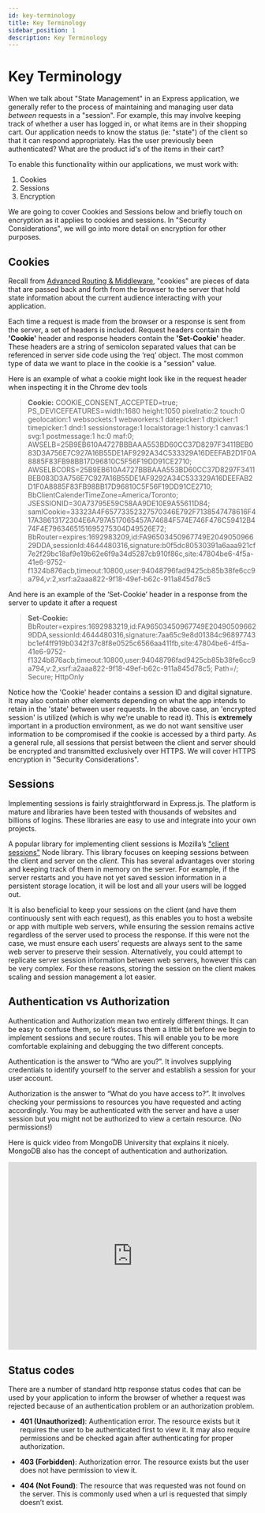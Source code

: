 ```yaml
---
id: key-terminology
title: Key Terminology
sidebar_position: 1
description: Key Terminology
---
```


# Key Terminology

When we talk about "State Management" in an Express application, we generally refer to the process of maintaining and managing user data _between_ requests in a "session". For example, this may involve keeping track of whether a user has logged in, or what items are in their shopping cart. Our application needs to know the status (ie: "state") of the client so that it can respond appropriately. Has the user previously been authenticated? What are the product id's of the items in their cart?

To enable this functionality within our applications, we must work with:

1.  Cookies
2.  Sessions
3.  Encryption

We are going to cover Cookies and Sessions below and briefly touch on encryption as it applies to cookies and sessions. In "Security Considerations", we will go into more detail on encryption for other purposes.

## Cookies

Recall from [Advanced Routing & Middleware](Advanced-Routing-Middleware/middleware.md), "cookies" are pieces of data that are passed back and forth from the browser to the server that hold state information about the current audience interacting with your application.

Each time a request is made from the browser or a response is sent from the server, a set of headers is included. Request headers contain the **'Cookie'** header and response headers contain the **'Set-Cookie'** header. These headers are a string of semicolon separated values that can be referenced in server side code using the ‘req’ object. The most common type of data we want to place in the cookie is a "session" value.

Here is an example of what a cookie might look like in the request header when inspecting it in the Chrome dev tools

> **Cookie:** COOKIE_CONSENT_ACCEPTED=true; PS_DEVICEFEATURES=width:1680 height:1050 pixelratio:2 touch:0 geolocation:1 websockets:1 webworkers:1 datepicker:1 dtpicker:1 timepicker:1 dnd:1 sessionstorage:1 localstorage:1 history:1 canvas:1 svg:1 postmessage:1 hc:0 maf:0; AWSELB=25B9EB610A4727BBBAAA553BD60CC37D8297F3411BEB083D3A756E7C927A16B55DE1AF9292A34C533329A16DEEFAB2D1F0A8885F83FB98BB17D96810C5F56F19DD91CE2710; AWSELBCORS=25B9EB610A4727BBBAAA553BD60CC37D8297F3411BEB083D3A756E7C927A16B55DE1AF9292A34C533329A16DEEFAB2D1F0A8885F83FB98BB17D96810C5F56F19DD91CE2710; BbClientCalenderTimeZone=America/Toronto; JSESSIONID=30A73795E59C58AA9DE10E9A55611D84; samlCookie=33323A4F65773352327570346E792F7138547478616F417A38613172304E6A797A517065457A74684F574E746F476C59412B474F4E7963465151695275304D49526E72; BbRouter=expires:1692983209,id:FA96503450967749E204905096629DDA,sessionId:4644480316,signature:b0f5dc80530391a6aaa921cf7e2f29bc18af9e19b62e6f9a34d5287cb910f86c,site:47804be6-4f5a-41e6-9752-f1324b876acb,timeout:10800,user:94048796fad9425cb85b38fe6cc9a794,v:2,xsrf:a2aaa822-9f18-49ef-b62c-911a845d78c5

And here is an example of the ‘Set-Cookie’ header in a response from the server to update it after a request

> **Set-Cookie:** BbRouter=expires:1692983219,id:FA96503450967749E204905096629DDA,sessionId:4644480316,signature:7aa65c9e8d01384c96897743bc1ef4ff919b0342f37c8f8e0525c6566aa411fb,site:47804be6-4f5a-41e6-9752-f1324b876acb,timeout:10800,user:94048796fad9425cb85b38fe6cc9a794,v:2,xsrf:a2aaa822-9f18-49ef-b62c-911a845d78c5; Path=/; Secure; HttpOnly

Notice how the 'Cookie' header contains a session ID and digital signature. It may also contain other elements depending on what the app intends to retain in the 'state' between user requests. In the above case, an 'encrypted session' is utilized (which is why we're unable to read it). This is **extremely** important in a production environment, as we do not want sensitive user information to be compromised if the cookie is accessed by a third party. As a general rule, all sessions that persist between the client and server should be encrypted and transmitted exclusively over HTTPS. We will cover HTTPS encryption in "Security Considerations".

## Sessions

Implementing sessions is fairly straightforward in Express.js. The platform is mature and libraries have been tested with thousands of websites and billions of logins. These libraries are easy to use and integrate into your own projects.

A popular library for implementing client sessions is Mozilla’s ["client sessions"](https://github.com/mozilla/node-client-sessions) Node library. This library focuses on keeping sessions between the client and server on the _client_. This has several advantages over storing and keeping track of them in memory on the server. For example, if the server restarts and you have not yet saved session information in a persistent storage location, it will be lost and all your users will be logged out.

It is also beneficial to keep your sessions on the client (and have them continuously sent with each request), as this enables you to host a website or app with multiple web servers, while ensuring the session remains active regardless of the server used to process the response. If this were not the case, we must ensure each users’ requests are always sent to the same web server to preserve their session. Alternatively, you could attempt to replicate server session information between web servers, however this can be very complex. For these reasons, storing the session on the client makes scaling and session management a lot easier.

## Authentication vs Authorization

Authentication and Authorization mean two entirely different things. It can be easy to confuse them, so let’s discuss them a little bit before we begin to implement sessions and secure routes. This will enable you to be more comfortable explaining and debugging the two different concepts.

Authentication is the answer to “Who are you?”. It involves supplying credentials to identify yourself to the server and establish a session for your user account.

Authorization is the answer to “What do you have access to?”. It involves checking your permissions to resources you have requested and acting accordingly. You may be authenticated with the server and have a user session but you might not be authorized to view a certain resource. (No permissions!)

Here is quick video from MongoDB University that explains it nicely. MongoDB also has the concept of authentication and authorization.

<iframe title="Authentication vs Authorization" width="100%" height="380" src="https://www.youtube.com/embed/awJHaEKVMKI" frameborder="0" allowfullscreen=""></iframe>

## Status codes

There are a number of standard http response status codes that can be used by your application to inform the browser of whether a request was rejected because of an authentication problem or an authorization problem.

- **401 (Unauthorized)**: Authentication error. The resource exists but it requires the user to be authenticated first to view it. It may also require permissions and be checked again after authenticating for proper authorization.

- **403 (Forbidden)**: Authorization error. The resource exists but the user does not have permission to view it.

- **404 (Not Found)**: The resource that was requested was not found on the server. This is commonly used when a url is requested that simply doesn’t exist.
